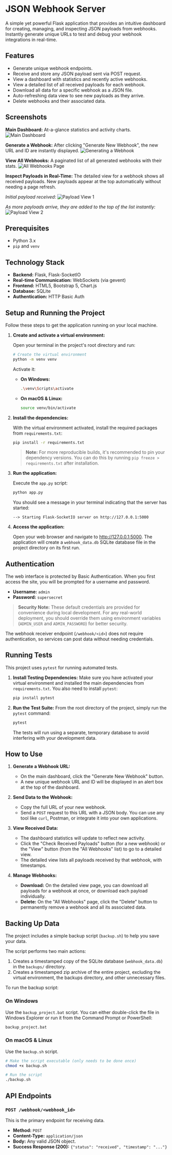 # JSON Webhook Server

A simple yet powerful Flask application that provides an intuitive dashboard for creating, managing, and inspecting JSON payloads from webhooks. Instantly generate unique URLs to test and debug your webhook integrations in real-time.

## Features

- Generate unique webhook endpoints.
- Receive and store any JSON payload sent via POST request.
- View a dashboard with statistics and recently active webhooks.
- View a detailed list of all received payloads for each webhook.
- Download all data for a specific webhook as a JSON file.
- Auto-refreshing data view to see new payloads as they arrive.
- Delete webhooks and their associated data.

## Screenshots

**Main Dashboard:** At-a-glance statistics and activity charts.
![Main Dashboard](images/Jason-webhook-server.PNG)

**Generate a Webhook:** After clicking "Generate New Webhook", the new URL and ID are instantly displayed.
![Generating a Webhook](images/generate-new-webhook.PNG)

**View All Webhooks:** A paginated list of all generated webhooks with their stats.
![All Webhooks Page](images/all-webhooks.PNG)

**Inspect Payloads in Real-Time:** The detailed view for a webhook shows all received payloads. New payloads appear at the top automatically without needing a page refresh.

*Initial payload received:*
![Payload View 1](images/testing%201.PNG)

*As more payloads arrive, they are added to the top of the list instantly:*
![Payload View 2](images/testing%202.PNG)

## Prerequisites

- Python 3.x
- `pip` and `venv`

## Technology Stack

-   **Backend:** Flask, Flask-SocketIO
-   **Real-time Communication:** WebSockets (via gevent)
-   **Frontend:** HTML5, Bootstrap 5, Chart.js
-   **Database:** SQLite
-   **Authentication:** HTTP Basic Auth



## Setup and Running the Project

Follow these steps to get the application running on your local machine.

1.  **Create and activate a virtual environment:**

    Open your terminal in the project's root directory and run:

    ```bash
    # Create the virtual environment
    python -m venv venv
    ```

    Activate it:
    -   **On Windows:**
        ```bash
        .\venv\Scripts\activate
        ```
    -   **On macOS & Linux:**
        ```bash
        source venv/bin/activate
        ```

2.  **Install the dependencies:**

    With the virtual environment activated, install the required packages from `requirements.txt`:

    ```bash
    pip install -r requirements.txt
    ```
    > **Note:** For more reproducible builds, it's recommended to pin your dependency versions. You can do this by running `pip freeze > requirements.txt` after installation.

3.  **Run the application:**

    Execute the `app.py` script:

    ```bash
    python app.py
    ```
    
    You should see a message in your terminal indicating that the server has started:
    ```
    --> Starting Flask-SocketIO server on http://127.0.0.1:5000
    ```

4.  **Access the application:**

    Open your web browser and navigate to http://127.0.0.1:5000. The application will create a `webhook_data.db` SQLite database file in the project directory on its first run.

## Authentication

The web interface is protected by Basic Authentication. When you first access the site, you will be prompted for a username and password.

-   **Username:** `admin`
-   **Password:** `supersecret`

> **Security Note:** These default credentials are provided for convenience during local development. For any real-world deployment, you should override them using environment variables (`ADMIN_USER` and `ADMIN_PASSWORD`) for better security.

The webhook receiver endpoint (`/webhook/<id>`) does not require authentication, so services can post data without needing credentials.

## Running Tests

This project uses `pytest` for running automated tests.

1.  **Install Testing Dependencies:**
    Make sure you have activated your virtual environment and installed the main dependencies from `requirements.txt`. You also need to install `pytest`:
    ```bash
    pip install pytest
    ```

2.  **Run the Test Suite:**
    From the root directory of the project, simply run the `pytest` command:
    ```bash
    pytest
    ```
    The tests will run using a separate, temporary database to avoid interfering with your development data.

## How to Use

1.  **Generate a Webhook URL:**
    -   On the main dashboard, click the "Generate New Webhook" button.
    -   A new unique webhook URL and ID will be displayed in an alert box at the top of the dashboard.

2.  **Send Data to the Webhook:**
    -   Copy the full URL of your new webhook.
    -   Send a `POST` request to this URL with a JSON body. You can use any tool like `curl`, Postman, or integrate it into your own applications.

3.  **View Received Data:**
    -   The dashboard statistics will update to reflect new activity.
    -   Click the "Check Received Payloads" button (for a new webhook) or the "View" button (from the "All Webhooks" list) to go to a detailed view.
    -   The detailed view lists all payloads received by that webhook, with timestamps.

4.  **Manage Webhooks:**
    -   **Download:** On the detailed view page, you can download all payloads for a webhook at once, or download each payload individually.
    -   **Delete:** On the "All Webhooks" page, click the "Delete" button to permanently remove a webhook and all its associated data.

## Backing Up Data

The project includes a simple backup script (`backup.sh`) to help you save your data.

The script performs two main actions:
1.  Creates a timestamped copy of the SQLite database (`webhook_data.db`) in the `backups/` directory.
2.  Creates a timestamped zip archive of the entire project, excluding the virtual environment, the backups directory, and other unnecessary files.

To run the backup script:

### On Windows

Use the `backup_project.bat` script. You can either double-click the file in Windows Explorer or run it from the Command Prompt or PowerShell:

```cmd
backup_project.bat
```

### On macOS & Linux

Use the `backup.sh` script.

```bash
# Make the script executable (only needs to be done once)
chmod +x backup.sh

# Run the script
./backup.sh
```

## API Endpoints

### `POST /webhook/<webhook_id>`

This is the primary endpoint for receiving data.

-   **Method:** `POST`
-   **Content-Type:** `application/json`
-   **Body:** Any valid JSON object.
-   **Success Response (200):** `{"status": "received", "timestamp": "..."}`